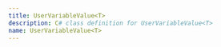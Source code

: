 ```yaml
---
title: UserVariableValue<T>
description: C# class definition for UserVariableValue<T>
name: UserVariableValue<T>
---
```

